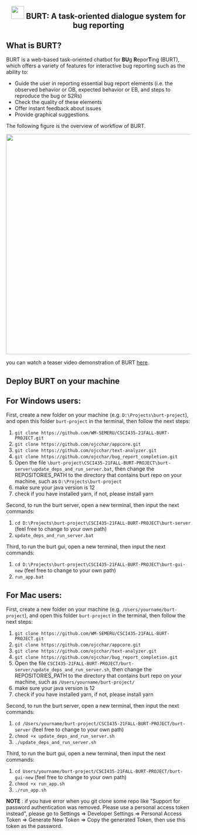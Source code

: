 <!-- <p align="center"> <img src="/code/burt-gui/src/assets/icons/chatbot-2.svg" width="50"></p> -->
<h2 align="center"> <img src="https://dl.dropboxusercontent.com/s/ymqb1cjvd7fmdca/chatbot-2.svg?dl=0" width="35"> BURT: A task-oriented dialogue system for bug reporting </h2>


## What is BURT?

BURT is a web-based task-oriented chatbot for **BU**g **R**epor**T**ing (BURT), which offers a variety of features for interactive bug reporting such as the ability to:
* Guide the user in reporting essential bug report elements (i.e. the observed behavior or OB, expected behavior or EB, and steps to reproduce the bug or S2Rs)
* Check the quality of these elements
* Offer instant feedback about issues
* Provide graphical suggestions. 

The following figure is the overview of workflow of BURT.
<p align="center"> <img src="https://dl.dropboxusercontent.com/s/gg84imhpleb38cv/Burt-Overview.png?dl=0" width="600"></p>

you can watch a teaser video demonstration of BURT <a href="https://tinyurl.com/bcbto">here</a>.

## Deploy BURT on your machine
## For Windows users:

First, create a new folder on your machine (e.g. `D:\Projects\burt-project`), and open this folder `burt-project` in the terminal, then follow the next steps:
1. `git clone https://github.com/WM-SEMERU/CSCI435-21FALL-BURT-PROJECT.git`
2. `git clone https://github.com/ojcchar/appcore.git`
3. `git clone https://github.com/ojcchar/text-analyzer.git`
4. `git clone https://github.com/ojcchar/bug_report_completion.git`
5. Open the file `\burt-project\CSCI435-21FALL-BURT-PROJECT\burt-server\update_deps_and_run_server.bat`, then change the REPOSITORIES_PATH to the directory that contains burt repo on your machine, such as `D:\Projects\burt-project`
6. make sure your java version is 12 
7. check if you have installed yarn, if not, please install yarn

Second, to run the burt server, open a new terminal, then input the next commands:
1. `cd D:\Projects\burt-project\CSCI435-21FALL-BURT-PROJECT\burt-server` (feel free to change to your own path)
2. `update_deps_and_run_server.bat`

Third, to run the burt gui, open a new terminal, then input the next commands:
1. `cd D:\Projects\burt-project\CSCI435-21FALL-BURT-PROJECT\burt-gui-new` (feel free to change to your own path)
2. `run_app.bat`

## For Mac users:

First, create a new folder on your machine (e.g. `/Users/yourname/burt-project`), and open this folder `burt-project` in the terminal, then follow the next steps:
1. `git clone https://github.com/WM-SEMERU/CSCI435-21FALL-BURT-PROJECT.git`
2. `git clone https://github.com/ojcchar/appcore.git`
3. `git clone https://github.com/ojcchar/text-analyzer.git`
4. `git clone https://github.com/ojcchar/bug_report_completion.git`
5. Open the file `CSCI435-21FALL-BURT-PROJECT/burt-server/update_deps_and_run_server.sh`, then change the REPOSITORIES_PATH to the directory that contains burt repo on your machine, such as `/Users/yourname/burt-project/`
6. make sure your java version is 12
7. check if you have installed yarn, if not, please install yarn

Second, to run the burt server, open a new terminal, then input the next commands:
1. `cd /Users/yourname/burt-project/CSCI435-21FALL-BURT-PROJECT/burt-server` (feel free to change to your own path)
2. `chmod +x update_deps_and_run_server.sh`
3. `./update_deps_and_run_server.sh`

Third, to run the burt gui, open a new terminal, then input the next commands:
1. `cd Users/yourname/burt-project/CSCI435-21FALL-BURT-PROJECT/burt-gui-new` (feel free to change to your own path)
2. `chmod +x run_app.sh`
3. `./run_app.sh`

**NOTE** :
if you have error when you git clone some repo like "Support for password authentication was removed. Please use a personal access token instead", please go to Settings => Developer Settings => Personal Access Token => Generate New Token => Copy the generated Token, then use this token as the password.



